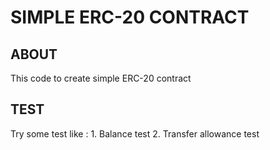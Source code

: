 # SIMPLE ERC-20 CONTRACT

## ABOUT

This code to create simple ERC-20 contract

## TEST

Try some test like :
    1. Balance test
    2. Transfer allowance test

